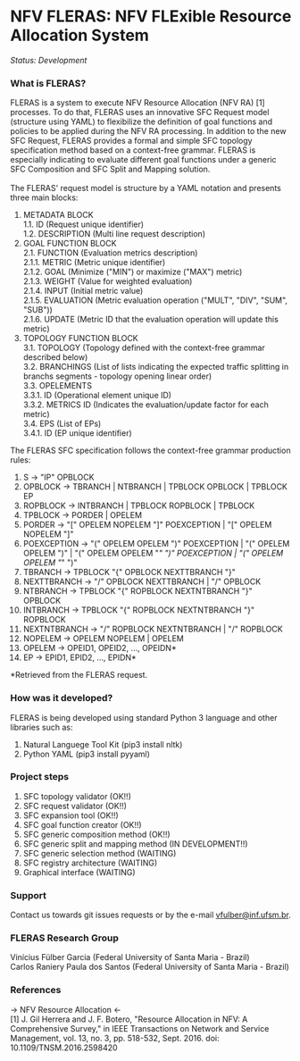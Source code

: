 NFV FLERAS: NFV FLExible Resource Allocation System
========================================================

*Status: Development*

### What is FLERAS?

FLERAS is a system to execute NFV Resource Allocation (NFV RA) [1] processes. To do that, 
FLERAS uses an innovative SFC Request model (structure using YAML) to flexibilize the 
definition of goal functions and policies to be applied during the NFV RA processing. 
In addition to the new SFC Request, FLERAS provides a formal and simple SFC topology 
specification method based on a context-free grammar. FLERAS is especially indicating 
to evaluate different goal functions under a generic SFC Composition and SFC Split and 
Mapping solution.<br/>
<br/>
The FLERAS' request model is structure by a YAML notation and presents three main blocks:<br/>
1. METADATA BLOCK<br/>
1.1. ID (Request unique identifier)<br/>
1.2. DESCRIPTION (Multi line request description)<br/>
2. GOAL FUNCTION BLOCK<br/>
2.1. FUNCTION (Evaluation metrics description)<br/>
2.1.1. METRIC (Metric unique identifier)<br/>
2.1.2. GOAL (Minimize ("MIN") or maximize ("MAX") metric)<br/>
2.1.3. WEIGHT (Value for weighted evaluation)<br/>
2.1.4. INPUT (Initial metric value)<br/>
2.1.5. EVALUATION (Metric evaluation operation ("MULT", "DIV", "SUM", "SUB"))<br/>
2.1.6. UPDATE (Metric ID that the evaluation operation will update this metric)<br/>
3. TOPOLOGY FUNCTION BLOCK<br/>
3.1. TOPOLOGY (Topology defined with the context-free grammar described below)<br/>
3.2. BRANCHINGS (List of lists indicating the expected traffic splitting in branchs segments - topology opening linear order)<br/>
3.3. OPELEMENTS<br/>
3.3.1. ID (Operational element unique ID)<br/>
3.3.2. METRICS ID (Indicates the evaluation/update factor for each metric)<br/>
3.4. EPS (List of EPs)<br/>
3.4.1. ID (EP unique identifier)<br/>

The FLERAS SFC specification follows the context-free grammar production rules:<br/>
1. S -> "IP" OPBLOCK<br/>
2. OPBLOCK -> TBRANCH | NTBRANCH | TPBLOCK OPBLOCK | TPBLOCK EP<br/>
3. ROPBLOCK -> INTBRANCH | TPBLOCK ROPBLOCK | TPBLOCK<br/>
4. TPBLOCK -> PORDER | OPELEM<br/>
5. PORDER -> "[" OPELEM NOPELEM "]" POEXCEPTION | "[" OPELEM NOPELEM "]"<br/>
6. POEXCEPTION -> "(" OPELEM OPELEM ")" POEXCEPTION | "(" OPELEM OPELEM ")" | "(" OPELEM OPELEM "*" ")" POEXCEPTION | "(" OPELEM OPELEM "*" ")"<br/>
7. TBRANCH -> TPBLOCK "{" OPBLOCK NEXTTBRANCH "}"<br/>
8. NEXTTBRANCH -> "/" OPBLOCK NEXTTBRANCH | "/" OPBLOCK<br/>
9. NTBRANCH -> TPBLOCK "{" ROPBLOCK NEXTNTBRANCH "}" OPBLOCK<br/>
10. INTBRANCH -> TPBLOCK "{" ROPBLOCK NEXTNTBRANCH "}" ROPBLOCK<br/>
11. NEXTNTBRANCH -> "/" ROPBLOCK NEXTNTBRANCH | "/" ROPBLOCK<br/>
12. NOPELEM -> OPELEM NOPELEM | OPELEM<br/>
13. OPELEM -> OPEID1, OPEID2, ..., OPEIDN*<br/>
14. EP -> EPID1, EPID2, ..., EPIDN*<br/>

*Retrieved from the FLERAS request.

### How was it developed?

FLERAS is being developed using standard Python 3 language and other libraries such as:<br/>
1. Natural Languege Tool Kit (pip3 install nltk)<br/>
2. Python YAML (pip3 install pyyaml)

### Project steps

1. SFC topology validator (OK!!)<br/>
2. SFC request validator (OK!!)<br/>
3. SFC expansion tool (OK!!)<br/>
4. SFC goal function creator (OK!!)<br/>
5. SFC generic composition method (OK!!)<br/>
6. SFC generic split and mapping method (IN DEVELOPMENT!!)<br/>
7. SFC generic selection method (WAITING)<br/>
8. SFC registry architecture (WAITING)<br/>
9. Graphical interface (WAITING)

### Support

Contact us towards git issues requests or by the e-mail vfulber@inf.ufsm.br.

### FLERAS Research Group

Vinícius Fülber Garcia (Federal University of Santa Maria - Brazil)<br/>
Carlos Raniery Paula dos Santos (Federal University of Santa Maria - Brazil)

### References

-> NFV Resource Allocation <-<br/>
[1] J. Gil Herrera and J. F. Botero, "Resource Allocation in NFV: A Comprehensive Survey," in IEEE Transactions on Network and Service Management, vol. 13, no. 3, pp. 518-532, Sept. 2016. doi: 10.1109/TNSM.2016.2598420
